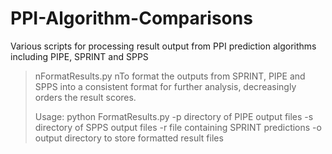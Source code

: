 # PPI-Algorithm-Comparisons
Various scripts for processing result output from PPI prediction algorithms including PIPE, SPRINT and SPPS
>
>
>nFormatResults.py
>nTo format the outputs from SPRINT, PIPE and SPPS into a consistent format for further analysis, decreasingly orders the result scores. 
>
>Usage:
>python FormatResults.py -p directory of PIPE output files -s directory of SPPS output files -r file containing SPRINT predictions -o output directory to store formatted result files
